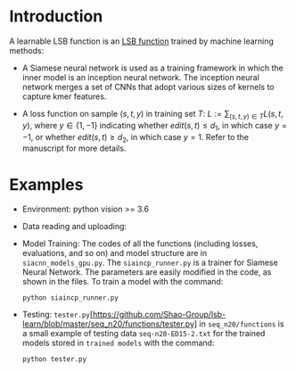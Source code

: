 Introduction
==============

A learnable LSB function is an [LSB function](https://github.com/Shao-Group/lsbucketing) trained by machine learning methods:

- A Siamese neural network is used as a training framework in which the inner model is an inception neural network. The inception neural network merges a set of CNNs that adopt various sizes of kernels to capture kmer features.

- A loss function on sample $(s,t,y)$ in training set $T$: $L := \textstyle \sum_{(s,t,y)\in T}  L(s,t,y)$, where $y \in \lbrace1, -1\rbrace$ indicating whether $edit(s,t) \le d_1$, in which case $y = -1$, or whether $edit(s,t) \ge d_2$, in which case $y = 1$. Refer to the manuscript for more details.


Examples
==============
- Environment: python vision >= 3.6

- Data reading and uploading:
 
- Model Training:
The codes of all the functions (including losses, evaluations, and so on) and model structure are in `siacnn_models_gpu.py`. The `siaincp_runner.py` is a trainer for Siamese Neural Network. The parameters are easily modified in the code, as shown in the files. To train a model with the command:

    `python siaincp_runner.py`

- Testing:
`tester.py`[https://github.com/Shao-Group/lsb-learn/blob/master/seq_n20/functions/tester.py] in `seq_n20/functions` is a small example of testing data `seq-n20-ED15-2.txt` for the trained models stored in `trained models` with the command:

    `python tester.py`
